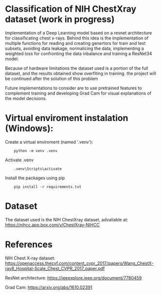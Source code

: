 # Classification of NIH ChestXray dataset (work in progress)

Implementation of a Deep Learning model based on a resnet architecture for classificating chest x-rays.
Behind this idea is the implementation of multiple functions for reading and creating genertors for train and test subsets, avoiding data leakage, normalicing the data, implementing a weighted loss for confronting the data inbalance and training a ResNet34 model.

Because of hardware limitations the dataset used is a portion of the full dataset, and the results obtained show overfiting in training. the project will be continued after the solution of this problem

Future implementations to consider are to use pretrained features to complement training and developing Grad Cam for visual explanations of the model decisions.

# Virtual enviroment instalation (Windows):

Create a virtual enviroment (named '.venv'):

        python -m venv .venv
        
Activate .venv
        
        .venv\Scripts\activate
        
Install the packages using pip

        pip install -r requirements.txt



# Dataset
The dataset used is the NIH ChestXray dataset, advaliable at:
https://nihcc.app.box.com/v/ChestXray-NIHCC

# References
NIH Chest X-ray dataset: https://openaccess.thecvf.com/content_cvpr_2017/papers/Wang_ChestX-ray8_Hospital-Scale_Chest_CVPR_2017_paper.pdf

ResNet architecture: https://ieeexplore.ieee.org/document/7780459

Grad Cam: https://arxiv.org/abs/1610.02391
